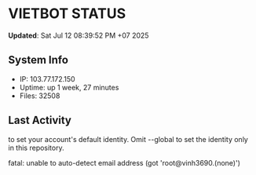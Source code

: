 # VIETBOT STATUS
**Updated**: Sat Jul 12 08:39:52 PM +07 2025

## System Info
- IP: 103.77.172.150
- Uptime: up 1 week, 27 minutes
- Files: 32508

## Last Activity

to set your account's default identity.
Omit --global to set the identity only in this repository.

fatal: unable to auto-detect email address (got 'root@vinh3690.(none)')
